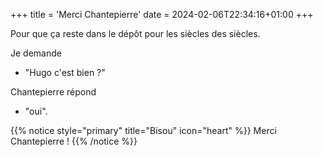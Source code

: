 +++
title = 'Merci Chantepierre'
date = 2024-02-06T22:34:16+01:00
+++

Pour que ça reste dans le dépôt pour les siècles des siècles.

Je demande 
- "Hugo c'est bien ?"

Chantepierre répond 
- "oui".

{{% notice style="primary" title="Bisou" icon="heart" %}}
Merci Chantepierre !
{{% /notice %}}